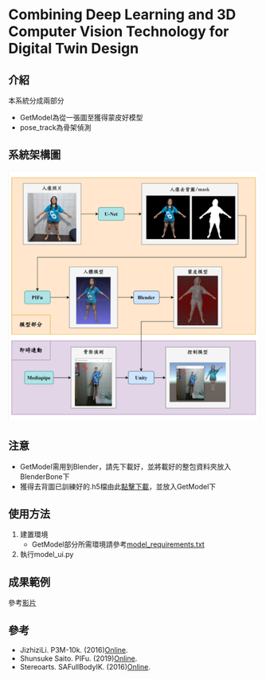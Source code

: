 # Combining Deep Learning and 3D Computer Vision Technology for Digital Twin Design

## 介紹
本系統分成兩部分
- GetModel為從一張圖至獲得蒙皮好模型
- pose_track為骨架偵測

## 系統架構圖
![](images/系統架構圖.png)

## 注意
- GetModel需用到Blender，請先下載好，並將載好的整包資料夾放入BlenderBone下
- 獲得去背圖已訓練好的.h5檔由此[點擊下載](https://drive.google.com/file/d/16CGNquXQ2wyKY8c3fHZ0JmfTR6mLCloe/view?usp=sharing)，並放入GetModel下

## 使用方法
1. 建置環境
   - GetModel部分所需環境請參考[model_requirements.txt](https://github.com/pear651530/Combining-Deep-Learning-and-3D-Computer-Vision-Technology-for-Digital-Twin-Design/blob/main/model_requirements.txt)
2. 執行model_ui.py

## 成果範例
參考[影片](https://youtu.be/gRvDpN38DEM)

## 參考
- JizhiziLi. P3M-10k. (2016)[Online](https://github.com/JizhiziLi/P3M).
- Shunsuke Saito. PIFu. (2019)[Online](https://github.com/shunsukesaito/PIFu).
- Stereoarts. SAFullBodyIK. (2016)[Online](https://github.com/Stereoarts/SAFullBodyIK).
